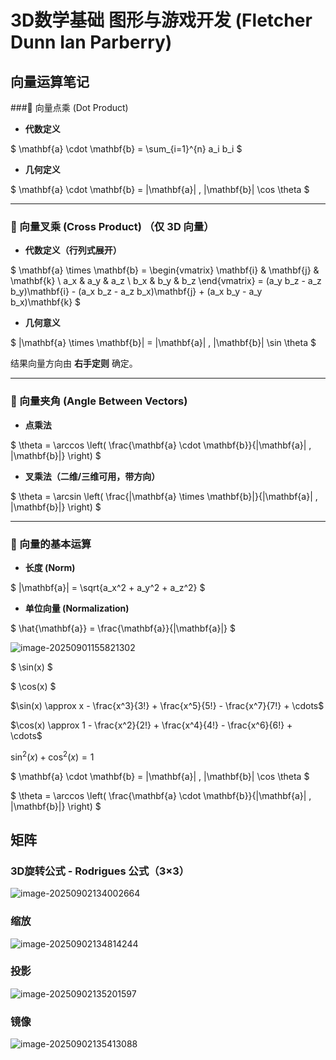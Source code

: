 # 3D数学基础 图形与游戏开发 (Fletcher Dunn Ian Parberry)

##  向量运算笔记

###🔹 向量点乘 (Dot Product)

- **代数定义**

$ \mathbf{a} \cdot \mathbf{b} = \sum_{i=1}^{n} a_i b_i $



- **几何定义**

$ \mathbf{a} \cdot \mathbf{b} = \|\mathbf{a}\| \, \|\mathbf{b}\| \cos \theta $



------

### 🔹 向量叉乘 (Cross Product) （仅 3D 向量）

- **代数定义（行列式展开）**

$ \mathbf{a} \times \mathbf{b} =
\begin{vmatrix}
\mathbf{i} & \mathbf{j} & \mathbf{k} \\
a_x & a_y & a_z \\
b_x & b_y & b_z
\end{vmatrix}
= (a_y b_z - a_z b_y)\mathbf{i} - (a_x b_z - a_z b_x)\mathbf{j} + (a_x b_y - a_y b_x)\mathbf{k} $



- **几何意义**

$ \|\mathbf{a} \times \mathbf{b}\| = \|\mathbf{a}\| \, \|\mathbf{b}\| \sin \theta $

结果向量方向由 **右手定则** 确定。



------

### 🔹 向量夹角 (Angle Between Vectors)

- **点乘法**

$ \theta = \arccos \left( \frac{\mathbf{a} \cdot \mathbf{b}}{\|\mathbf{a}\| \, \|\mathbf{b}\|} \right) $



- **叉乘法（二维/三维可用，带方向）**

$ \theta = \arcsin \left( \frac{\|\mathbf{a} \times \mathbf{b}\|}{\|\mathbf{a}\| \, \|\mathbf{b}\|} \right) $



------

### 🔹 向量的基本运算

- **长度 (Norm)**

$ \|\mathbf{a}\| = \sqrt{a_x^2 + a_y^2 + a_z^2} $



- **单位向量 (Normalization)**

$ \hat{\mathbf{a}} = \frac{\mathbf{a}}{\|\mathbf{a}\|} $





![image-20250901155821302](C:\Users\徐浩\AppData\Roaming\Typora\typora-user-images\image-20250901155821302.png)

$ \sin(x) $

$ \cos(x) $



$\sin(x) \approx x - \frac{x^3}{3!} + \frac{x^5}{5!} - \frac{x^7}{7!} + \cdots$

$\cos(x) \approx 1 - \frac{x^2}{2!} + \frac{x^4}{4!} - \frac{x^6}{6!} + \cdots$



$\sin^2(x) + \cos^2(x) = 1$



$ \mathbf{a} \cdot \mathbf{b} = \|\mathbf{a}\| \, \|\mathbf{b}\| \cos \theta $

$ \theta = \arccos \left( \frac{\mathbf{a} \cdot \mathbf{b}}{\|\mathbf{a}\| \, \|\mathbf{b}\|} \right) $



## 矩阵

### 3D旋转公式 - Rodrigues 公式（3×3）

![image-20250902134002664](C:\Users\徐浩\AppData\Roaming\Typora\typora-user-images\image-20250902134002664.png)



### 缩放

![image-20250902134814244](C:\Users\徐浩\AppData\Roaming\Typora\typora-user-images\image-20250902134814244.png)



### 投影

![image-20250902135201597](C:\Users\徐浩\AppData\Roaming\Typora\typora-user-images\image-20250902135201597.png)



### 镜像

![image-20250902135413088](C:\Users\徐浩\AppData\Roaming\Typora\typora-user-images\image-20250902135413088.png)